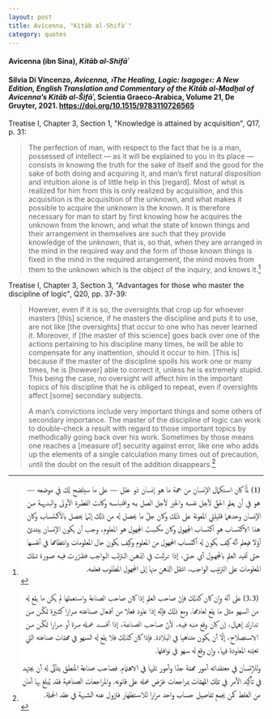 ```yaml
---
layout: post
title: Avicenna, "Kitāb al-Shifāʾ"
category: quotes
---
```


#### Avicenna (ibn Sina), *Kitāb al-Shifāʾ*

#### Silvia Di Vincenzo, *Avicenna, ›The Healing, Logic: Isagoge‹: A New Edition, English Translation and Commentary of the Kitāb al-Madḫal of Avicenna’s Kitāb al-Šifāʾ*, Scientia Graeco-Arabica, Volume 21, De Gruyter, 2021. <https://doi.org/10.1515/9783110726565>

Treatise I, Chapter 3, Section 1, "Knowledge is attained by acquisition", Q17, p. 31:

> The perfection of man, with respect to the fact that he is a man, possessed of intellect — as it will be explained to you in its place — consists in knowing the truth for the sake of itself and the good for the sake of both doing and acquiring it, and man’s first natural disposition and intuition alone is of little help in this \[regard\]. Most of what is realized for him from this is only realized by acquisition, and this acquisition is the acquisition of the unknown, and what makes it possible to acquire the unknown is the known. It is therefore necessary for man to start by first knowing how he acquires the unknown from the known, and what the state of known things and their arrangement in themselves are such that they provide knowledge of the unknown, that is, so that, when they are arranged in the mind in the required way and the form of those known things is fixed in the mind in the required arrangement, the mind moves from them to the unknown which is the object of the inquiry, and knows it.[^A]

<!--
[^1]: <div><img src="/assets/images/A.png" alt="Section 1, Arabic text" style="float:right"></div>
-->

[^A]: ![Section 1, Arabic text](/assets/images/A.png)

Treatise I, Chapter 3, Section 3, "Advantages for those who master the discipline of logic", Q20, pp. 37-39:

> However, even if it is so, the oversights that crop up for whoever masters \[this\] science, if he masters the discipline and puts it to use, are not like \[the oversights\] that occur to one who has never learned it. Moreover, if \[the master of this science\] goes back over one of the actions pertaining to his discipline many times, he will be able to compensate for any inattention, should it occur to him. \[This is\] because if the master of the discipline spoils his work one or many times, he is \[however\] able to correct it, unless he is extremely stupid. This being the case, no oversight will affect him in the important topics of his discipline that he is obliged to repeat, even if oversights affect \[some\] secondary subjects.
>
> A man’s convictions include very important things and some others of secondary importance. The master of the discipline of logic can work to double-check a result with regard to those important topics by methodically going back over his work. Sometimes by those means one reaches a \[measure of\] security against error, like one who adds up the elements of a single calculation many times out of precaution, until the doubt on the result of the addition disappears.[^B]

<!--
[^2]: <div><img src="/assets/images/B.png" alt="Section 3, Arabic text" style="float:right"></div>
-->

[^B]: ![Section 3, Arabic text](/assets/images/B.png)